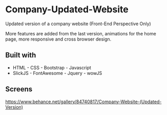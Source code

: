# Company-Updated-Website

Updated version of a company website (Front-End Perspective Only)

More features are added from the last version, animations for the home page, more responsive and cross browser design.


## Built with

* HTML - CSS - Bootstrap - Javascript
* SlickJS - FontAwesome - Jquery - wowJS

## Screens 

https://www.behance.net/gallery/84740817/Company-Website-(Updated-Version)
